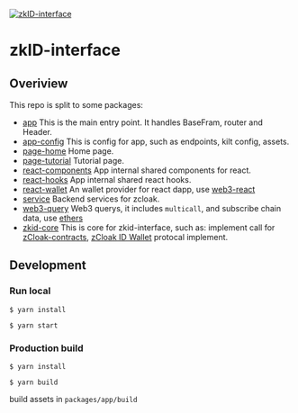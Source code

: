 [![zkID-interface](https://img.shields.io/badge/zkid-interface-yellowgreen?style=flat-square)](https://zkid.app)

# zkID-interface

## Overiview

This repo is split to some packages:

- [app](packages/app/) This is the main entry point. It handles BaseFram, router and Header.
- [app-config](packages/app-config/) This is config for app, such as endpoints, kilt config, assets.
- [page-home](packages/page-home/) Home page.
- [page-tutorial](packages/page-tutorial/) Tutorial page.
- [react-components](packages/react-components/) App internal shared components for react.
- [react-hooks](packages/react-hooks/) App internal shared react hooks.
- [react-wallet](packages/react-wallet/) An wallet provider for react dapp, use [web3-react](https://github.com/NoahZinsmeister/web3-react)
- [service](packages/service/) Backend services for zcloak.
- [web3-query](packages/web3-query/) Web3 querys, it includes `multicall`, and subscribe chain data, use [ethers](https://github.com/ethers-io/ethers.js/)
- [zkid-core](packages/zkid-core/) This is core for zkid-interface, such as: implement call for [zCloak-contracts](https://github.com/zCloak-Network/zCloak-contracts), [zCloak ID Wallet](https://chrome.google.com/webstore/detail/zcloak-id-wallet/hkdbehojhcibpbcdpjphajfbgigldjkh) protocal implement.

## Development

### Run local

`$ yarn install`

`$ yarn start`

### Production build

`$ yarn install`

`$ yarn build`

build assets in `packages/app/build`

